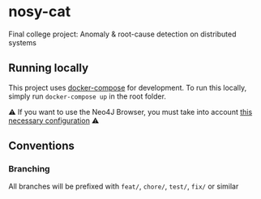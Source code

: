 # nosy-cat

Final college project: Anomaly &amp; root-cause detection on distributed systems

## Running locally

This project uses [docker-compose](https://docs.docker.com/compose/) for development. To run this locally,
simply run `docker-compose up` in the root folder.

:warning: If you want to use the Neo4J Browser, you must take into account [this necessary configuration](https://github.com/toblich/nosy-cat/blob/a52f97cd80dc5066af1dea74825cd9ad226ce00a/docker-compose.yml#L123-L127) :warning:

## Conventions

### Branching

All branches will be prefixed with `feat/`, `chore/`, `test/`, `fix/` or similar
